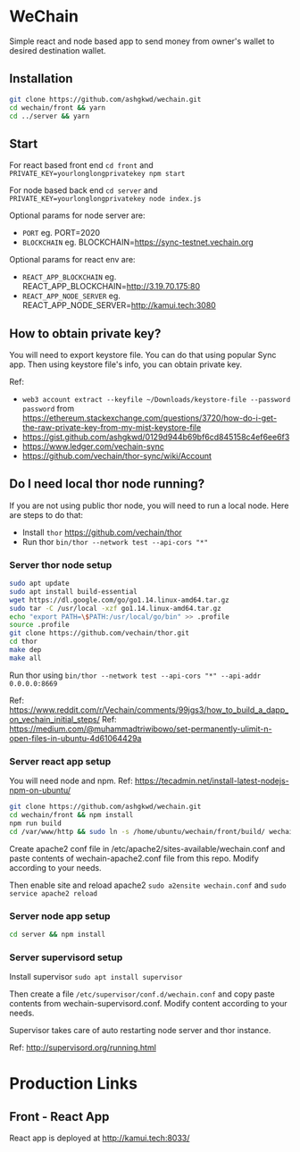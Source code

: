 # WeChain

Simple react and node based app to send money from owner's wallet to desired destination wallet.

## Installation

```sh
git clone https://github.com/ashgkwd/wechain.git
cd wechain/front && yarn
cd ../server && yarn
```

## Start

For react based front end `cd front` and
`PRIVATE_KEY=yourlonglongprivatekey npm start`

For node based back end `cd server` and
`PRIVATE_KEY=yourlonglongprivatekey node index.js`

Optional params for node server are:

- `PORT` eg. PORT=2020
- `BLOCKCHAIN` eg. BLOCKCHAIN=https://sync-testnet.vechain.org

Optional params for react env are:

- `REACT_APP_BLOCKCHAIN` eg. REACT_APP_BLOCKCHAIN=http://3.19.70.175:80
- `REACT_APP_NODE_SERVER` eg. REACT_APP_NODE_SERVER=http://kamui.tech:3080

## How to obtain private key?

You will need to export keystore file. You can do that using popular Sync app. Then using keystore file's info, you can obtain private key.

Ref:

- `web3 account extract --keyfile ~/Downloads/keystore-file --password password` from https://ethereum.stackexchange.com/questions/3720/how-do-i-get-the-raw-private-key-from-my-mist-keystore-file
- https://gist.github.com/ashgkwd/0129d944b69bf6cd845158c4ef6ee6f3
- https://www.ledger.com/vechain-sync
- https://github.com/vechain/thor-sync/wiki/Account

## Do I need local thor node running?

If you are not using public thor node, you will need to run a local node. Here are steps to do that:

- Install `thor` https://github.com/vechain/thor
- Run thor `bin/thor --network test --api-cors "*"`

### Server thor node setup

```sh
sudo apt update
sudo apt install build-essential
wget https://dl.google.com/go/go1.14.linux-amd64.tar.gz
sudo tar -C /usr/local -xzf go1.14.linux-amd64.tar.gz
echo "export PATH=\$PATH:/usr/local/go/bin" >> .profile
source .profile
git clone https://github.com/vechain/thor.git
cd thor
make dep
make all
```

Run thor using `bin/thor --network test --api-cors "*" --api-addr 0.0.0.0:8669`

Ref: https://www.reddit.com/r/Vechain/comments/99jgs3/how_to_build_a_dapp_on_vechain_initial_steps/
Ref: https://medium.com/@muhammadtriwibowo/set-permanently-ulimit-n-open-files-in-ubuntu-4d61064429a

### Server react app setup

You will need node and npm. Ref: https://tecadmin.net/install-latest-nodejs-npm-on-ubuntu/

```sh
git clone https://github.com/ashgkwd/wechain.git
cd wechain/front && npm install
npm run build
cd /var/www/http && sudo ln -s /home/ubuntu/wechain/front/build/ wechain
```

Create apache2 conf file in /etc/apache2/sites-available/wechain.conf and paste contents of wechain-apache2.conf file from this repo. Modify according to your needs.

Then enable site and reload apache2 `sudo a2ensite wechain.conf` and `sudo service apache2 reload`

### Server node app setup

```sh
cd server && npm install
```

### Server supervisord setup

Install supervisor `sudo apt install supervisor`

Then create a file `/etc/supervisor/conf.d/wechain.conf` and copy paste contents from wechain-supervisord.conf. Modify content according to your needs.

Supervisor takes care of auto restarting node server and thor instance.

Ref: http://supervisord.org/running.html

# Production Links

## Front - React App

React app is deployed at http://kamui.tech:8033/
